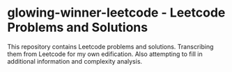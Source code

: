 # glowing-winner-leetcode - Leetcode Problems and Solutions

This repository contains Leetcode problems and solutions. Transcribing them
from Leetcode for my own edification. Also attempting to fill in additional
information and complexity analysis.

